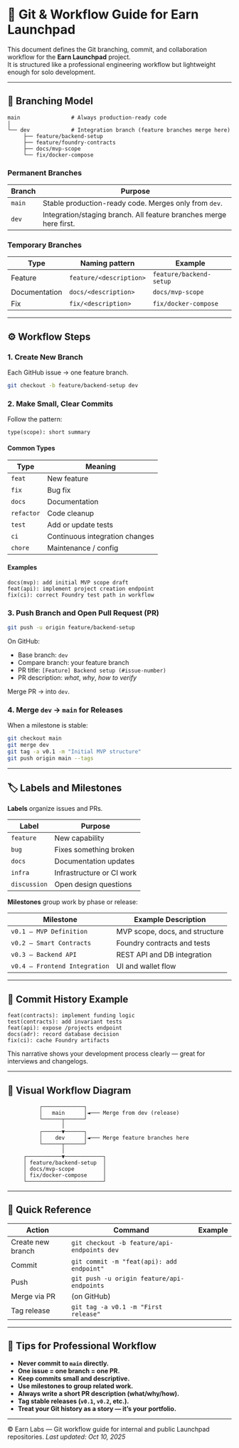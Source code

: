 # 🧭 Git & Workflow Guide for Earn Launchpad

This document defines the Git branching, commit, and collaboration workflow for the **Earn Launchpad** project.  
It is structured like a professional engineering workflow but lightweight enough for solo development.

---

## 📁 Branching Model

```
main                # Always production-ready code
│
└── dev             # Integration branch (feature branches merge here)
     ├── feature/backend-setup
     ├── feature/foundry-contracts
     ├── docs/mvp-scope
     └── fix/docker-compose
```

### Permanent Branches

| Branch | Purpose |
|--------|----------|
| `main` | Stable production-ready code. Merges only from `dev`. |
| `dev`  | Integration/staging branch. All feature branches merge here first. |

### Temporary Branches

| Type | Naming pattern | Example |
|------|----------------|----------|
| Feature | `feature/<description>` | `feature/backend-setup` |
| Documentation | `docs/<description>` | `docs/mvp-scope` |
| Fix | `fix/<description>` | `fix/docker-compose` |

---

## ⚙️ Workflow Steps

### 1. Create New Branch
Each GitHub issue → one feature branch.

```bash
git checkout -b feature/backend-setup dev
```

### 2. Make Small, Clear Commits
Follow the pattern:

```
type(scope): short summary
```

#### Common Types
| Type | Meaning |
|------|----------|
| `feat` | New feature |
| `fix` | Bug fix |
| `docs` | Documentation |
| `refactor` | Code cleanup |
| `test` | Add or update tests |
| `ci` | Continuous integration changes |
| `chore` | Maintenance / config |

#### Examples
```
docs(mvp): add initial MVP scope draft
feat(api): implement project creation endpoint
fix(ci): correct Foundry test path in workflow
```

### 3. Push Branch and Open Pull Request (PR)

```bash
git push -u origin feature/backend-setup
```

On GitHub:
- Base branch: `dev`
- Compare branch: your feature branch
- PR title: `[Feature] Backend setup (#issue-number)`
- PR description: *what*, *why*, *how to verify*

Merge PR → into `dev`.

### 4. Merge `dev` → `main` for Releases

When a milestone is stable:

```bash
git checkout main
git merge dev
git tag -a v0.1 -m "Initial MVP structure"
git push origin main --tags
```

---

## 🏷️ Labels and Milestones

**Labels** organize issues and PRs.

| Label | Purpose |
|--------|---------|
| `feature` | New capability |
| `bug` | Fixes something broken |
| `docs` | Documentation updates |
| `infra` | Infrastructure or CI work |
| `discussion` | Open design questions |

**Milestones** group work by phase or release:

| Milestone | Example Description |
|------------|---------------------|
| `v0.1 – MVP Definition` | MVP scope, docs, and structure |
| `v0.2 – Smart Contracts` | Foundry contracts and tests |
| `v0.3 – Backend API` | REST API and DB integration |
| `v0.4 – Frontend Integration` | UI and wallet flow |

---

## 🧱 Commit History Example

```
feat(contracts): implement funding logic
test(contracts): add invariant tests
feat(api): expose /projects endpoint
docs(adr): record database decision
fix(ci): cache Foundry artifacts
```

This narrative shows your development process clearly — great for interviews and changelogs.

---

## 🔀 Visual Workflow Diagram

```
          ┌─────────────┐
          │   main      │◄─── Merge from dev (release)
          └──────┬──────┘
                 │
          ┌──────▼──────┐
          │    dev      │◄─── Merge feature branches here
          └──────┬──────┘
                 │
     ┌───────────▼────────────┐
     │ feature/backend-setup  │
     │ docs/mvp-scope         │
     │ fix/docker-compose     │
     └────────────────────────┘
```

---

## 🧩 Quick Reference

| Action | Command | Example |
|--------|----------|----------|
| Create new branch | `git checkout -b feature/api-endpoints dev` |  |
| Commit | `git commit -m "feat(api): add endpoint"` |  |
| Push | `git push -u origin feature/api-endpoints` |  |
| Merge via PR | (on GitHub) |  |
| Tag release | `git tag -a v0.1 -m "First release"` |  |

---

## 🧠 Tips for Professional Workflow

- **Never commit to `main` directly.**  
- **One issue = one branch = one PR.**  
- **Keep commits small and descriptive.**  
- **Use milestones to group related work.**  
- **Always write a short PR description (what/why/how).**  
- **Tag stable releases (`v0.1`, `v0.2`, etc.).**  
- **Treat your Git history as a story — it’s your portfolio.**

---

© Earn Labs — Git workflow guide for internal and public Launchpad repositories.
*Last updated: Oct 10, 2025*